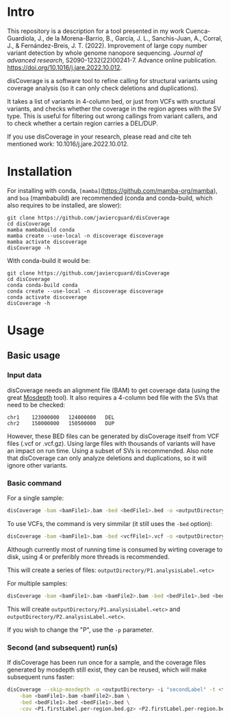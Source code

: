# Intro

This repository is a description for a tool presented in my work Cuenca-Guardiola, J., de la Morena-Barrio, B., García, J. L., Sanchis-Juan, A., Corral, J., & Fernández-Breis, J. T. (2022). Improvement of large copy number variant detection by whole genome nanopore sequencing. _Journal of advanced research_, S2090-1232(22)00241-7. Advance online publication. https://doi.org/10.1016/j.jare.2022.10.012.

disCoverage is a software tool to refine calling for structural variants using coverage analysis (so it can only check deletions and duplications).

It takes a list of variants in 4-column bed, or just from VCFs with sructural variants, and checks whether the coverage in the region agrees with the SV type. This is useful for filtering out wrong callings from variant callers, and to check whether a certain region carries a DEL/DUP.

If you use disCoverage in your research, please read and cite teh mentioned work: 10.1016/j.jare.2022.10.012.

# Installation

For installing with conda, `[mamba]`(https://github.com/mamba-org/mamba), and `boa` (mambabuild) are recommended (conda and conda-build, which also requires to be installed, are slower):

```
git clone https://github.com/javiercguard/disCoverage
cd disCoverage
mamba mambabuild conda
mamba create --use-local -n discoverage discoverage
mamba activate discoverage
disCoverage -h
```

With conda-build it would be:
```
git clone https://github.com/javiercguard/disCoverage
cd disCoverage
conda conda-build conda
conda create --use-local -n discoverage discoverage
conda activate discoverage
disCoverage -h
```

# Usage

## Basic usage

### Input data

disCoverage needs an alignment file (BAM) to get coverage data (using the great [Mosdepth](https://github.com/brentp/mosdepth) tool).
It also requires a 4-column bed file with the SVs that need to be checked:

```
chr1	123000000	124000000	DEL
chr2	150000000	150500000	DUP
```

However, these BED files can be generated by disCoverage itself from VCF files (.vcf or .vcf.gz). Using large files with thousands of variants will have an impact on run time. Using a subset of SVs is recommended. Also note that disCoverage can only analyze deletions and duplications, so it will ignore other variants.

### Basic command

For a single sample:

```bash
disCoverage -bam <bamFile1>.bam -bed <bedFile1>.bed -o <outputDirectory> -i "analysisLabel" -t <threadNumber>
```

To use VCFs, the command is very simmilar (it still uses the `-bed` option):

```bash
disCoverage -bam <bamFile1>.bam -bed <vcfFile1>.vcf -o <outputDirectory> -i "analysisLabel" -t <threadNumber>
```

Although currently most of running time is consumed by wirting coverage to disk, using 4 or preferibly more threads is recommended.

This will create a series of files: `outputDirectory/P1.analysisLabel.<etc>`

For multiple samples:
```bash
disCoverage -bam <bamFile1>.bam <bamFile2>.bam -bed <bedFile1>.bed <bedFile2>.bed -o <outputDirectory> -i "analysisLabel" -t <threadNumber>
```

This will create `outputDirectory/P1.analysisLabel.<etc>` and `outputDirectory/P2.analysisLabel.<etc>`.

If you wish to change the "P", use the `-p` parameter.

### Second (and subsequent) run(s)

If disCoverage has been run once for a sample, and the coverage files generated by mosdepth still exist, they can be reused, which will make subsequent runs faster:

```bash
disCoverage --skip-mosdepth -o <outputDirectory> -i "secondLabel" -t <threadNumber> \
	-bam <bamFile1>.bam <bamFile2>.bam \
	-bed <bedFile1>.bed <bedFile1>.bed \
	-cov <P1.firstLabel.per-region.bed.gz> <P2.firstLabel.per-region.bed.gz>
```
